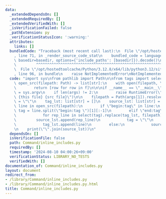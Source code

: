 ```yaml
---
data:
  _extendedDependsOn: []
  _extendedRequiredBy: []
  _extendedVerifiedWith: []
  _isVerificationFailed: false
  _pathExtension: py
  _verificationStatusIcon: ':warning:'
  attributes:
    links: []
  bundledCode: "Traceback (most recent call last):\n  File \"/opt/hostedtoolcache/Python/3.12.8/x64/lib/python3.12/site-packages/onlinejudge_verify/documentation/build.py\"\
    , line 71, in _render_source_code_stat\n    bundled_code = language.bundle(stat.path,\
    \ basedir=basedir, options={'include_paths': [basedir]}).decode()\n          \
    \         ^^^^^^^^^^^^^^^^^^^^^^^^^^^^^^^^^^^^^^^^^^^^^^^^^^^^^^^^^^^^^^^^^^^^^^^^^^^^^^^^^\n\
    \  File \"/opt/hostedtoolcache/Python/3.12.8/x64/lib/python3.12/site-packages/onlinejudge_verify/languages/python.py\"\
    , line 96, in bundle\n    raise NotImplementedError\nNotImplementedError\n"
  code: "import sys\nfrom pathlib import Path\n\nfrom tags import select\n\n\ndef\
    \ open_src(filepath: Path) -> list[str]:\n    with open(filepath, \"r\") as f:\n\
    \        return [row for row in f]\n\n\nif __name__ == \"__main__\":\n    args\
    \ = sys.argv\n    if len(args) != 2:\n        raise RuntimeError(\"USAGE: python\
    \ {this file} {src file}\")\n\n    filepath = Path(args[1]).resolve()\n\n    tag\
    \ = \"\"\n    tag_lst: list[str] = []\n    source_lst: list[str] = []\n    for\
    \ line in open_src(filepath):\n        if \"begin:tag\" in line:\n           \
    \ tag = line.split(\"begin:tag \")[1][:-1]\n        elif \"end:tag\" in line:\n\
    \            for rep_line in select(tag).replace(tag_lst, filepath):\n       \
    \         source_lst.append(rep_line)\n            tag = \"\"\n        elif tag:\n\
    \            tag_lst.append(line)\n        else:\n            source_lst.append(line)\n\
    \n    print(\"\".join(source_lst))\n"
  dependsOn: []
  isVerificationFile: false
  path: Command/inline_includes.py
  requiredBy: []
  timestamp: '2024-08-10 04:00:26+09:00'
  verificationStatus: LIBRARY_NO_TESTS
  verifiedWith: []
documentation_of: Command/inline_includes.py
layout: document
redirect_from:
- /library/Command/inline_includes.py
- /library/Command/inline_includes.py.html
title: Command/inline_includes.py
---
```

